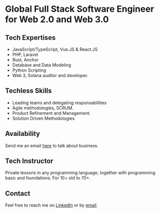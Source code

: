 # Global Full Stack Software Engineer for Web 2.0 and Web 3.0

## Tech Expertises
- JavaScript/TypeScript, Vue.JS & React.JS
- PHP, Laravel
- Rust, Anchor
- Database and Data Modeling
- Python Scripting
- Web 3, Solana auditor and developer.

## Techless Skills
- Leading teams and delegating responsabilities
- Agile methodologies, SCRUM.
- Product Refinement and Management.
- Solution Driven Methodologies

## Availability
Send me an email [here](mailto:rauberjuvinel@gmail.com) to talk about business.

## Tech Instructor
Private lessons in any programming language, together with programming basic and foundations. For 10+ old to 70+.

## Contact
Feel free to reach me on [LinkedIn](https://linkedin.com/in/luis-juvinel) or by [email](rauberjuvinel@gmail.com).
